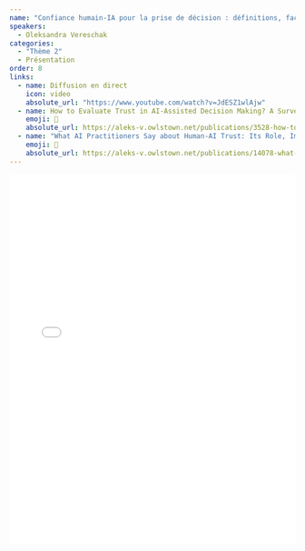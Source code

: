 ```yaml
---
name: "Confiance humain-IA pour la prise de décision : définitions, facteurs et évaluation au travers de prisme académique et industriel"
speakers:
  - Oleksandra Vereschak
categories:
  - "Thème 2"
  - Présentation
order: 8
links:
  - name: Diffusion en direct
    icon: video
    absolute_url: "https://www.youtube.com/watch?v=JdESZ1wlAjw"
  - name: How to Evaluate Trust in AI-Assisted Decision Making? A Survey of Empirical Methodologies
    emoji: 📄
    absolute_url: https://aleks-v.owlstown.net/publications/3528-how-to-evaluate-trust-in-ai-assisted-decision-making-a-survey-of-empirical-methodologies
  - name: "What AI Practitioners Say about Human-AI Trust: Its Role, Importance, and Factors That Affect It"
    emoji: 📄
    absolute_url: https://aleks-v.owlstown.net/publications/14078-what-ai-practitioners-say-about-human-ai-trust-its-role-importance-and-factors-that-affect-it
---
```


<embed src="/assets/archive2023/presentations/presentation_ihmia_oleksandra_vereschak_2023.pdf" type="application/pdf" width="100%" height="650px" />